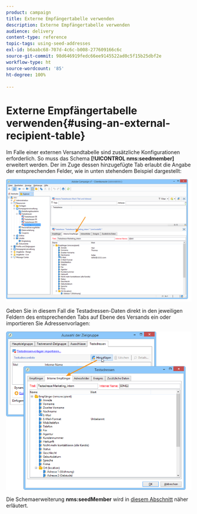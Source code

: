 ```yaml
---
product: campaign
title: Externe Empfängertabelle verwenden
description: Externe Empfängertabelle verwenden
audience: delivery
content-type: reference
topic-tags: using-seed-addresses
exl-id: b6aabc68-707d-4c6c-b008-277609166c6c
source-git-commit: 98d646919fedc66ee9145522ad0c5f15b25dbf2e
workflow-type: ht
source-wordcount: '85'
ht-degree: 100%

---
```


# Externe Empfängertabelle verwenden{#using-an-external-recipient-table}

Im Falle einer externen Versandtabelle sind zusätzliche Konfigurationen erforderlich. So muss das Schema **[!UICONTROL nms:seedmember]** erweitert werden. Der im Zuge dessen hinzugefügte Tab erlaubt die Angabe der entsprechenden Felder, wie in unten stehendem Beispiel dargestellt:

![](assets/s_ncs_user_seedlist_new_tab.png)

Geben Sie in diesem Fall die Testadressen-Daten direkt in den jeweiligen Feldern des entsprechenden Tabs auf Ebene des Versands ein oder importieren Sie Adressenvorlagen:

![](assets/s_ncs_user_seedlist_add_new_tab.png)

Die Schemaerweiterung **nms:seedMember** wird in [diesem Abschnitt](../../configuration/using/seed-addresses.md) näher erläutert.
